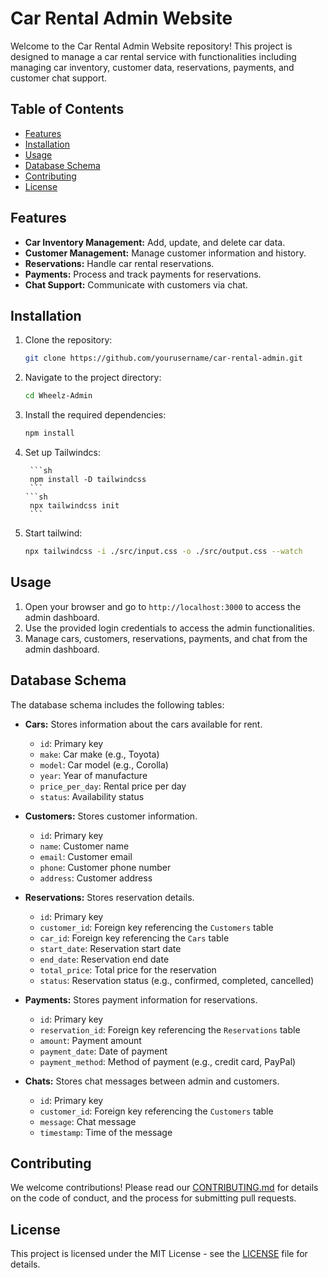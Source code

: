 # Car Rental Admin Website

Welcome to the Car Rental Admin Website repository! This project is designed to manage a car rental service with functionalities including managing car inventory, customer data, reservations, payments, and customer chat support.

## Table of Contents

- [Features](#features)
- [Installation](#installation)
- [Usage](#usage)
- [Database Schema](#database-schema)
- [Contributing](#contributing)
- [License](#license)

## Features

- **Car Inventory Management:** Add, update, and delete car data.
- **Customer Management:** Manage customer information and history.
- **Reservations:** Handle car rental reservations.
- **Payments:** Process and track payments for reservations.
- **Chat Support:** Communicate with customers via chat.

## Installation

1. Clone the repository:
    ```sh
    git clone https://github.com/yourusername/car-rental-admin.git
    ```
2. Navigate to the project directory:
    ```sh
    cd Wheelz-Admin
    ```
3. Install the required dependencies:
    ```sh
    npm install
    ```
4. Set up Tailwindcs:
    
        ```sh
        npm install -D tailwindcss
        ```
       ```sh
        npx tailwindcss init
        ```
   
6. Start tailwind:
    ```sh
    npx tailwindcss -i ./src/input.css -o ./src/output.css --watch
    ```

## Usage

1. Open your browser and go to `http://localhost:3000` to access the admin dashboard.
2. Use the provided login credentials to access the admin functionalities.
3. Manage cars, customers, reservations, payments, and chat from the admin dashboard.

## Database Schema

The database schema includes the following tables:

- **Cars:** Stores information about the cars available for rent.
  - `id`: Primary key
  - `make`: Car make (e.g., Toyota)
  - `model`: Car model (e.g., Corolla)
  - `year`: Year of manufacture
  - `price_per_day`: Rental price per day
  - `status`: Availability status

- **Customers:** Stores customer information.
  - `id`: Primary key
  - `name`: Customer name
  - `email`: Customer email
  - `phone`: Customer phone number
  - `address`: Customer address

- **Reservations:** Stores reservation details.
  - `id`: Primary key
  - `customer_id`: Foreign key referencing the `Customers` table
  - `car_id`: Foreign key referencing the `Cars` table
  - `start_date`: Reservation start date
  - `end_date`: Reservation end date
  - `total_price`: Total price for the reservation
  - `status`: Reservation status (e.g., confirmed, completed, cancelled)

- **Payments:** Stores payment information for reservations.
  - `id`: Primary key
  - `reservation_id`: Foreign key referencing the `Reservations` table
  - `amount`: Payment amount
  - `payment_date`: Date of payment
  - `payment_method`: Method of payment (e.g., credit card, PayPal)

- **Chats:** Stores chat messages between admin and customers.
  - `id`: Primary key
  - `customer_id`: Foreign key referencing the `Customers` table
  - `message`: Chat message
  - `timestamp`: Time of the message

## Contributing

We welcome contributions! Please read our [CONTRIBUTING.md](CONTRIBUTING.md) for details on the code of conduct, and the process for submitting pull requests.

## License

This project is licensed under the MIT License - see the [LICENSE](LICENSE) file for details.
